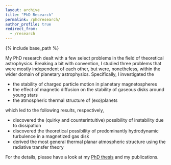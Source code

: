 ```yaml
---
layout: archive
title: "PhD Research"
permalink: /phdresearch/
author_profile: true
redirect_from:
  - /research
---
```


{% include base_path %}

My PhD research dealt with a few select problems in the field of theoretical astrophysics. Breaking a bit with convention, I studied three problems that were mostly independent of each other, but were, nonetheless, within the wider domain of planetary astrophysics. Specifically, I investigated the
- the stability of charged particle motion in planetary magnetospheres
- the effect of magnetic diffusion on the stability of gaseous disks around young stars
- the atmospheric thermal structure of (exo)planets

which led to the following results, respectively,

- discovered the (quirky and counterintuitive) possibility of instability due to dissipation
- discovered the theoretical possibility of predominantly hydrodynamic turbulence in a magnetized gas disk
- derived the most general thermal planar atmospheric structure using the radiative transfer theory

For the details, please have a look at my [PhD thesis](https://gmohandas.github.io/files/gm-phdthesis.pdf)
and my publications.
